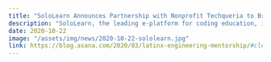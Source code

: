 ```yaml
---
title: "SoloLearn Announces Partnership with Nonprofit Techqueria to Bridge Skills Gaps and Promote Latinx Careers in Tech"
description: "SoloLearn, the leading e-platform for coding education, is proud to announce a year-long partnership with Techqueria, a 501(c)(3) nonprofit dedicated to empowering Latinx professionals with the resources and support they need to become leaders in the tech industry."
date: 2020-10-22
image: "/assets/img/news/2020-10-22-sololearn.jpg"
link: https://blog.asana.com/2020/03/latinx-engineering-mentorship/#close
---
```

